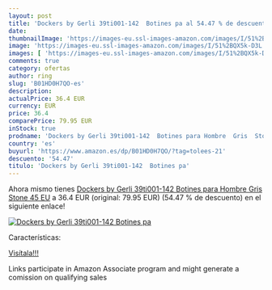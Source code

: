 ```yaml
---
layout: post
title: 'Dockers by Gerli 39ti001-142  Botines pa al 54.47 % de descuento'
date: 
thumbnailImage: 'https://images-eu.ssl-images-amazon.com/images/I/51%2BQX5k-D3L._SL200_.jpg'
image: 'https://images-eu.ssl-images-amazon.com/images/I/51%2BQX5k-D3L._SL200_.jpg'
images: [ 'https://images-eu.ssl-images-amazon.com/images/I/51%2BQX5k-D3L._SL200_.jpg' ]
comments: true
category: ofertas
author: ring
slug: 'B01HD0H7QO-es'
description:
actualPrice: 36.4 EUR
currency: EUR
price: 36.4
comparePrice: 79.95 EUR
inStock: true
prodname: 'Dockers by Gerli 39ti001-142  Botines para Hombre  Gris  Stone   45 EU'
country: 'es'
buyurl: 'https://www.amazon.es/dp/B01HD0H7QO/?tag=tolees-21'
descuento: '54.47'
titulo: 'Dockers by Gerli 39ti001-142  Botines pa'
---
```


Ahora mismo tienes [Dockers by Gerli 39ti001-142  Botines para Hombre  Gris  Stone   45 EU](https://www.amazon.es/dp/B01HD0H7QO/?tag=tolees-21) a 36.4 EUR (original: 79.95 EUR) (54.47 %  de descuento) en el siguiente enlace!

[![Dockers by Gerli 39ti001-142  Botines pa](https://images-eu.ssl-images-amazon.com/images/I/51%2BQX5k-D3L._SL200_.jpg)](https://www.amazon.es/dp/B01HD0H7QO/?tag=tolees-21)

Características:


[Visítala!!!](https://www.amazon.es/dp/B01HD0H7QO/?tag=tolees-21)

Links participate in Amazon Associate program and might generate a comission on qualifying sales
